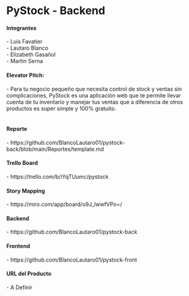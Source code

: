 <h1>PyStock - Backend</h1>

<h4>Integrantes</h4>
- Luis Favatier<br>
- Lautaro Blanco<br>
- Elizabeth Gasañol<br>
- Martin Serna<br>
  
<h4>Elevator Pitch:</h4>
- Para tu negocio pequeño que necesita control de stock y ventas sin complicaciones,
 PyStock es una aplicación web que te permite llevar cuenta de tu inventario y manejar tus ventas
 que a diferencia de otros productos es super simple y 100% gratuito.
<br>
  
<br>
<h4>Reporte</h4>
- https://github.com/BlancoLautaro01/pystock-back/blob/main/Reportes/template.md
<br>

<h4>Trello Board</h4>
- https://trello.com/b/iYqTUumc/pystock
<br>

<h4>Story Mapping</h4>
- https://miro.com/app/board/o9J_lwwfVPo=/
<br>

<h4>Backend</h4>
- https://github.com/BlancoLautaro01/pystock-back
<br>

<h4>Frontend</h4>
- https://github.com/BlancoLautaro01/pystock-front
<br>

<h4>URL del Producto</h4>
- A Definir
<br>
